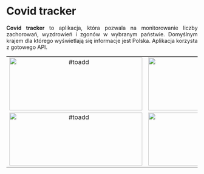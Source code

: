 <h1>Covid tracker</h1>

<p align="justify"><strong>Covid tracker</strong> to aplikacja, która pozwala na monitorowanie liczby zachorowań, wyzdrowień i zgonów w wybranym państwie. Domyślnym krajem dla którego wyświetlają się informacje jest Polska. Aplikacja korzysta z gotowego API.</p>

| | |
| :---: | :---: |
| <img src="https://placehold.it/350x140" alt="#toadd" width="350" height="140"/> | <img src="https://placehold.it/350x140" alt="#toadd" width="350" height="140"/> |
| <img src="https://placehold.it/350x140" alt="#toadd" width="350" height="140"/> | <img src="https://placehold.it/350x140" alt="#toadd" width="350" height="140"/> |
<!-- For image table, it's highly recommended to have the same resolution images. 
 To find best results(no stretches, equal cells), both axis should be adjusted manually. -->
